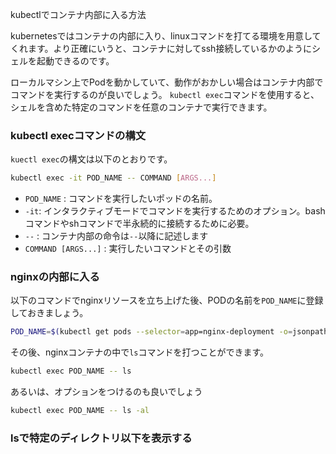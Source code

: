 


kubectlでコンテナ内部に入る方法




kubernetesではコンテナの内部に入り、linuxコマンドを打てる環境を用意してくれます。より正確にいうと、コンテナに対してssh接続しているかのようにシェルを起動できるのです。

ローカルマシン上でPodを動かしていて、動作がおかしい場合はコンテナ内部でコマンドを実行するのが良いでしょう。
`kubectl exec`コマンドを使用すると、シェルを含めた特定のコマンドを任意のコンテナで実行できます。

### kubectl execコマンドの構文

`kuectl exec`の構文は以下のとおりです。

```sh
kubectl exec -it POD_NAME -- COMMAND [ARGS...]
```

- `POD_NAME` : コマンドを実行したいポッドの名前。
- `-it`: インタラクティブモードでコマンドを実行するためのオプション。bashコマンドやshコマンドで半永続的に接続するために必要。
- `--` : コンテナ内部の命令は`--`以降に記述します
- `COMMAND [ARGS...]` : 実行したいコマンドとその引数


### nginxの内部に入る

以下のコマンドでnginxリソースを立ち上げた後、PODの名前を`POD_NAME`に登録しておきましょう。

```sh
POD_NAME=$(kubectl get pods --selector=app=nginx-deployment -o=jsonpath='{.items[0].metadata.name}')
```

その後、nginxコンテナの中で`ls`コマンドを打つことができます。

```sh
kubectl exec POD_NAME -- ls
```

あるいは、オプションをつけるのも良いでしょう

```sh
kubectl exec POD_NAME -- ls -al
```

### lsで特定のディレクトリ以下を表示する










